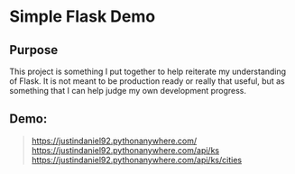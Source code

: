 
# Simple Flask Demo

## Purpose
This project is something I put together to help reiterate my understanding of Flask. It is not meant to be production ready or really that useful, but as something that I can help
judge my own development progress. 

## Demo:
> https://justindaniel92.pythonanywhere.com/
> https://justindaniel92.pythonanywhere.com/api/ks
> https://justindaniel92.pythonanywhere.com/api/ks/cities
